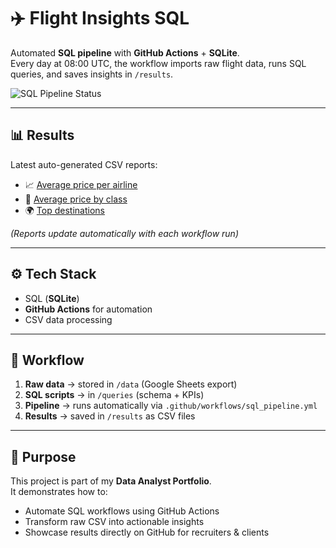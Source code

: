 # ✈️ Flight Insights SQL

Automated **SQL pipeline** with **GitHub Actions** + **SQLite**.  
Every day at 08:00 UTC, the workflow imports raw flight data, runs SQL queries, and saves insights in `/results`.

![SQL Pipeline Status](https://github.com/shanipix/flight_insights_sql/actions/workflows/sql_pipeline.yml/badge.svg)

---

## 📊 Results
Latest auto-generated CSV reports:  
- 📈 [Average price per airline](results/avg_price_per_airline.csv)  
- 💺 [Average price by class](results/avg_price_by_class.csv)  
- 🌍 [Top destinations](results/top_destinations.csv)  

*(Reports update automatically with each workflow run)*

---

## ⚙️ Tech Stack
- SQL (**SQLite**)  
- **GitHub Actions** for automation  
- CSV data processing  

---

## 🚀 Workflow
1. **Raw data** → stored in `/data` (Google Sheets export)  
2. **SQL scripts** → in `/queries` (schema + KPIs)  
3. **Pipeline** → runs automatically via `.github/workflows/sql_pipeline.yml`  
4. **Results** → saved in `/results` as CSV files  

---

## 🌟 Purpose
This project is part of my **Data Analyst Portfolio**.  
It demonstrates how to:  
- Automate SQL workflows using GitHub Actions  
- Transform raw CSV into actionable insights  
- Showcase results directly on GitHub for recruiters & clients  
